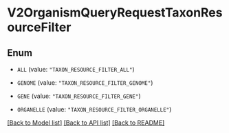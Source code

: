 # V2OrganismQueryRequestTaxonResourceFilter

## Enum


* `ALL` (value: `"TAXON_RESOURCE_FILTER_ALL"`)

* `GENOME` (value: `"TAXON_RESOURCE_FILTER_GENOME"`)

* `GENE` (value: `"TAXON_RESOURCE_FILTER_GENE"`)

* `ORGANELLE` (value: `"TAXON_RESOURCE_FILTER_ORGANELLE"`)


[[Back to Model list]](../README.md#documentation-for-models) [[Back to API list]](../README.md#documentation-for-api-endpoints) [[Back to README]](../README.md)


